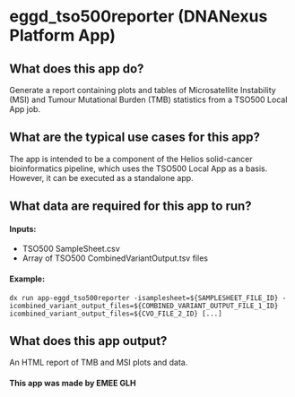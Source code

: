 # eggd\_tso500reporter (DNANexus Platform App)

## What does this app do?

Generate a report containing plots and tables of Microsatellite Instability (MSI) and Tumour Mutational Burden (TMB) statistics from a TSO500 Local App job.

## What are the typical use cases for this app?

The app is intended to be a component of the Helios solid-cancer bioinformatics pipeline, which uses the TSO500 Local App as a basis. However, it can be executed as a standalone app.

## What data are required for this app to run?

#### Inputs:

- TSO500 SampleSheet.csv
- Array of TSO500 CombinedVariantOutput.tsv files

#### Example:

```
dx run app-eggd_tso500reporter -isamplesheet=${SAMPLESHEET_FILE_ID} -icombined_variant_output_files=${COMBINED_VARIANT_OUTPUT_FILE_1_ID} icombined_variant_output_files=${CVO_FILE_2_ID} [...]
```

## What does this app output?

An HTML report of TMB and MSI plots and data.

#### This app was made by EMEE GLH
